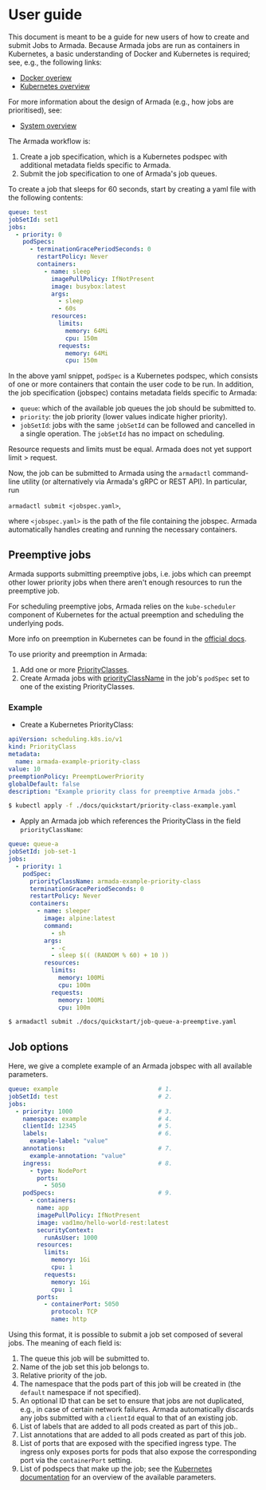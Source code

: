 # User guide

This document is meant to be a guide for new users of how to create and submit Jobs to Armada. Because Armada jobs are run as containers in Kubernetes, a basic understanding of Docker and Kubernetes is required; see, e.g., the following links:

- [Docker overiew](https://docs.docker.com/get-started/overview/)
- [Kubernetes overview](https://kubernetes.io/docs/concepts/overview/)

For more information about the design of Armada (e.g., how jobs are prioritised), see:

- [System overview](./design)

The Armada workflow is:

1. Create a job specification, which is a Kubernetes podspec with additional metadata fields specific to Armada.
2. Submit the job specification to one of Armada's job queues.

To create a job that sleeps for 60 seconds, start by creating a yaml file with the following contents:

```yaml
queue: test
jobSetId: set1
jobs:
  - priority: 0
    podSpecs:
      - terminationGracePeriodSeconds: 0
        restartPolicy: Never
        containers:
          - name: sleep
            imagePullPolicy: IfNotPresent
            image: busybox:latest
            args:
              - sleep
              - 60s
            resources:
              limits:
                memory: 64Mi
                cpu: 150m
              requests:
                memory: 64Mi
                cpu: 150m
```

In the above yaml snippet, `podSpec` is a Kubernetes podspec, which consists of one or more containers that contain the user code to be run. In addition, the job specification (jobspec) contains metadata fields specific to Armada:

- `queue`: which of the available job queues the job should be submitted to. 
- `priority`: the job priority (lower values indicate higher priority).
- `jobSetId`: jobs with the same `jobSetId` can be followed and cancelled in a single operation. The `jobSetId` has no impact on scheduling.

Resource requests and limits must be equal. Armada does not yet support limit > request.

Now, the job can be submitted to Armada using the `armadactl` command-line utility (or alternatively via Armada's gRPC or REST API). In particular, run

`armadactl submit <jobspec.yaml>`,

where `<jobspec.yaml>` is the path of the file containing the jobspec. Armada automatically handles creating and running the necessary containers.

## Preemptive jobs

Armada supports submitting preemptive jobs, i.e. jobs which can preempt other lower priority jobs when there aren't enough
resources to run the preemptive job.

For scheduling preemptive jobs, Armada relies on the `kube-scheduler` component of Kubernetes for the actual preemption and scheduling the underlying pods.

More info on preemption in Kubernetes can be found in the [official docs](https://kubernetes.io/docs/concepts/scheduling-eviction/pod-priority-preemption/).

To use priority and preemption in Armada:
1. Add one or more [PriorityClasses](https://kubernetes.io/docs/concepts/scheduling-eviction/pod-priority-preemption/#priorityclass).
2. Create Armada jobs with [priorityClassName](https://kubernetes.io/docs/concepts/scheduling-eviction/pod-priority-preemption/#pod-priority) in the job's `podSpec` set to one of the existing PriorityClasses.

### Example

* Create a Kubernetes PriorityClass:
```yaml
apiVersion: scheduling.k8s.io/v1
kind: PriorityClass
metadata:
  name: armada-example-priority-class
value: 10
preemptionPolicy: PreemptLowerPriority
globalDefault: false
description: "Example priority class for preemptive Armada jobs."
```
```bash
$ kubectl apply -f ./docs/quickstart/priority-class-example.yaml
```

* Apply an Armada job which references the PriorityClass in the field `priorityClassName`:
```yaml
queue: queue-a
jobSetId: job-set-1
jobs:
  - priority: 1
    podSpec:
      priorityClassName: armada-example-priority-class
      terminationGracePeriodSeconds: 0
      restartPolicy: Never
      containers:
        - name: sleeper
          image: alpine:latest
          command:
            - sh
          args:
            - -c
            - sleep $(( (RANDOM % 60) + 10 ))
          resources:
            limits:
              memory: 100Mi
              cpu: 100m
            requests:
              memory: 100Mi
              cpu: 100m
```
```bash
$ armadactl submit ./docs/quickstart/job-queue-a-preemptive.yaml
```

## Job options

Here, we give a complete example of an Armada jobspec with all available parameters.

```yaml
queue: example                            # 1.
jobSetId: test                            # 2.
jobs:
  - priority: 1000                        # 3.
    namespace: example                    # 4.
    clientId: 12345                       # 5.
    labels:                               # 6.
      example-label: "value"
    annotations:                          # 7.
      example-annotation: "value"
    ingress:                              # 8.
      - type: NodePort
        ports:
          - 5050
    podSpecs:                             # 9.
      - containers:
        name: app
        imagePullPolicy: IfNotPresent
        image: vad1mo/hello-world-rest:latest
        securityContext:
          runAsUser: 1000
        resources:
          limits:
            memory: 1Gi
            cpu: 1
          requests:
            memory: 1Gi
            cpu: 1
        ports:
          - containerPort: 5050
            protocol: TCP
            name: http
```

Using this format, it is possible to submit a job set composed of several jobs. The meaning of each field is:

1. The queue this job will be submitted to.
2. Name of the job set this job belongs to.
3. Relative priority of the job.
4. The namespace that the pods part of this job will be created in (the `default` namespace if not specified).
5. An optional ID that can be set to ensure that jobs are not duplicated, e.g., in case of certain network failures. Armada automatically discards any jobs submitted with a `clientId` equal to that of an existing job.
6. List of labels that are added to all pods created as part of this job..
7. List annotations that are added to all pods created as part of this job.
8. List of ports that are exposed with the specified ingress type. The ingress only exposes ports for pods that also expose the corresponding port via the `containerPort` setting.
9. List of podspecs that make up the job; see the [Kubernetes documentation](https://kubernetes.io/docs/reference/generated/kubernetes-api/v1.19/) for an overview of the available parameters.
